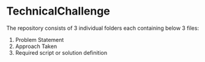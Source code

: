 # TechnicalChallenge
The repository consists of 3 individual folders each containing below 3 files:
1. Problem Statement
2. Approach Taken
3. Required script or solution definition
